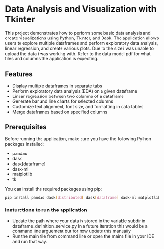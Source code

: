 # Data Analysis and Visualization with Tkinter

This project demonstrates how to perform some basic data analysis and create visualizations using Python, Tkinter, and Dask. The application allows users to explore multiple dataframes and perform exploratory data analysis, linear regression, and create various plots. Due to the size i was unable to upload the data i was working with. Refer to the data model pdf for what files and columns the application is expecting.

## Features

- Display multiple dataframes in separate tabs
- Perform exploratory data analysis (EDA) on a given dataframe
- Linear regression between two columns of a dataframe
- Generate bar and line charts for selected columns
- Customize text alignment, font size, and formatting in data tables
- Merge dataframes based on specified columns

## Prerequisites

Before running the application, make sure you have the following Python packages installed:

- pandas
- dask
- dask[dataframe]
- dask-ml
- matplotlib
- tk

You can install the required packages using pip:

```bash
pip install pandas dask[distributed] dask[dataframe] dask-ml matplotlib tk
```
### Insturctions to run the application
- Update the path where your data is stored in the variable subdir in dataframe_definition_service.py In a future iteration this would be a command line arguement but for now update this manually
- Run the main file from command line or open the maina file in your IDE and run that way.